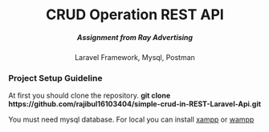 <h1 align="center">CRUD Operation REST API</h1>
<h5 align="center">Assignment from Ray Advertising</h5>
<p align="center">Laravel Framework, Mysql, Postman</p>

<h3>Project Setup Guideline</h3>
<p>At first you should clone the repository. <b>git clone https://github.com/rajibul16103404/simple-crud-in-REST-Laravel-Api.git</b></p>

<p>You must need mysql database. For local you can install <a href="https://www.apachefriends.org/download.html">xampp</a> or <a href="https://www.wampserver.com/en/download-wampserver-64bits/">wampp</a></p>

